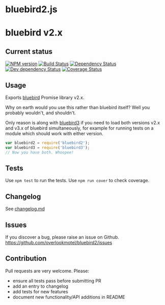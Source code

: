 # bluebird2.js

# bluebird v2.x

## Current status

[![NPM version](https://img.shields.io/npm/v/bluebird2.svg)](https://www.npmjs.com/package/bluebird2)
[![Build Status](https://img.shields.io/travis/overlookmotel/bluebird2/master.svg)](http://travis-ci.org/overlookmotel/bluebird2)
[![Dependency Status](https://img.shields.io/david/overlookmotel/bluebird2.svg)](https://david-dm.org/overlookmotel/bluebird2)
[![Dev dependency Status](https://img.shields.io/david/dev/overlookmotel/bluebird2.svg)](https://david-dm.org/overlookmotel/bluebird2)
[![Coverage Status](https://img.shields.io/coveralls/overlookmotel/bluebird2/master.svg)](https://coveralls.io/r/overlookmotel/bluebird2)

## Usage

Exports [bluebird](https://www.npmjs.com/package/bluebird) Promise library v2.x.

Why on earth would you use this rather than bluebird itself? Well you probably wouldn't, and shouldn't.

Only reason is along with [bluebird3](https://www.npmjs.com/package/bluebird3) if you need to load both versions v2.x and v3.x of bluebird simultaneously, for example for running tests on a module which should work with either version.

```js
var bluebird2 = require('bluebird2');
var bluebird3 = require('bluebird3');
// Now you have both. Whoopee!
```

## Tests

Use `npm test` to run the tests. Use `npm run cover` to check coverage.

## Changelog

See [changelog.md](https://github.com/overlookmotel/bluebird2/blob/master/changelog.md)

## Issues

If you discover a bug, please raise an issue on Github. https://github.com/overlookmotel/bluebird2/issues

## Contribution

Pull requests are very welcome. Please:

* ensure all tests pass before submitting PR
* add an entry to changelog
* add tests for new features
* document new functionality/API additions in README
